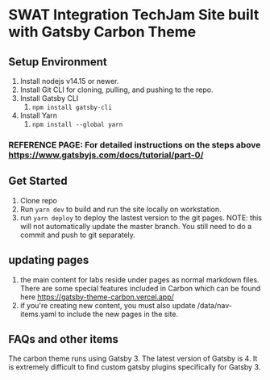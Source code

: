 # SWAT Integration TechJam Site built with Gatsby Carbon Theme

## Setup Environment

1. Install nodejs v14.15 or newer.
2. Install Git CLI for cloning, pulling, and pushing to the repo.
3. Install Gatsby CLI
   1. `npm install gatsby-cli`
4. Install Yarn
   1. `npm install --global yarn`

### **REFERENCE PAGE: For detailed instructions on the steps above https://www.gatsbyjs.com/docs/tutorial/part-0/**

## Get Started

1. Clone repo
2. Run `yarn dev` to build and run the site locally on workstation.
3. run `yarn deploy` to deploy the lastest version to the git pages. NOTE: this will not automatically update the master branch. You still need to do a commit and push to git separately.

## updating pages

1. the main content for labs reside under pages as normal markdown files. There are some special features included in Carbon which can be found here https://gatsby-theme-carbon.vercel.app/ 
2. if you're creating new content, you must also update /data/nav-items.yaml to include the new pages in the site.

## FAQs and other items

The carbon theme runs using Gatsby 3. The latest version of Gatsby is 4. It is extremely difficult to find custom gatsby plugins specifically for Gatsby 3. 